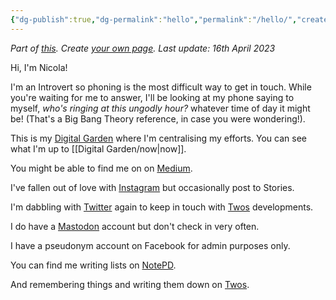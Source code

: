 ```yaml
---
{"dg-publish":true,"dg-permalink":"hello","permalink":"/hello/","created":"","updated":""}
---
```



*Part of [this](https://alastairjohnston.com/introducing-hello-pages/). Create [your own page](https://alastairjohnston.com/introducing-hello-pages/). Last update: 16th April 2023*

Hi, I'm Nicola!

I'm an Introvert so phoning is the most difficult way to get in touch. While you're waiting for me to answer, I'll be looking at my phone saying to myself, *who's ringing at this ungodly hour?* whatever time of day it might be! (That's a Big Bang Theory reference, in case you were wondering!). 

This is my [Digital Garden](https://www.nicolafisherwriter.co.uk/) where I'm centralising my efforts. You can see what I'm up to [[Digital Garden/now\|now]].

You might be able to find me on on [Medium](https://medium.com/@notealoud).

I've fallen out of love with [Instagram](https://medium.com/@notealoud) but occasionally post to Stories.

I'm dabbling with [Twitter](https://twitter.com/notealoud) again to keep in touch with [Twos](https://www.TwosApp.com?code=nicola) developments.

I do have a [Mastodon](https://pkm.social/@nicola) account but don't check in very often.

I have a pseudonym account on Facebook for admin purposes only.

You can find me writing lists on [NotePD](https://notepd.com/profile/nicolafisher).

And remembering things and writing them down on [Twos](https://www.TwosApp.com/@Nicola).